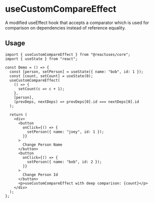 # useCustomCompareEffect

A modified useEffect hook that accepts a comparator which is used for comparison on dependencies instead of reference equality.

## Usage

```tsx
import { useCustomCompareEffect } from "@reactuses/core";
import { useState } from "react";

const Demo = () => {
  const [person, setPerson] = useState({ name: "bob", id: 1 });
  const [count, setCount] = useState(0);
  useCustomCompareEffect(
    () => {
      setCount(c => c + 1);
    },
    [person],
    (prevDeps, nextDeps) => prevDeps[0].id === nextDeps[0].id
  );

  return (
    <div>
      <button
        onClick={() => {
          setPerson({ name: "joey", id: 1 });
        }}
      >
        Change Person Name
      </button>
      <button
        onClick={() => {
          setPerson({ name: "bob", id: 2 });
        }}
      >
        Change Person Id
      </button>
      <p>useCustomCompareEffect with deep comparison: {count}</p>
    </div>
  );
};
```
